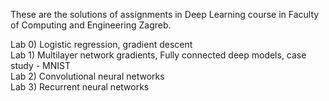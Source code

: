 These are the solutions of assignments in Deep Learning course in Faculty of Computing and Engineering Zagreb.

Lab 0) Logistic regression, gradient descent  
Lab 1) Multilayer network gradients, Fully connected deep models, case study - MNIST  
Lab 2) Convolutional neural networks  
Lab 3) Recurrent neural networks
